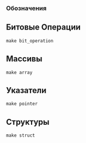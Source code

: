 ### Обозначения

## Битовые Операции 
    make bit_operation

## Массивы
    make array

## Указатели
    make pointer

## Структуры
    make struct